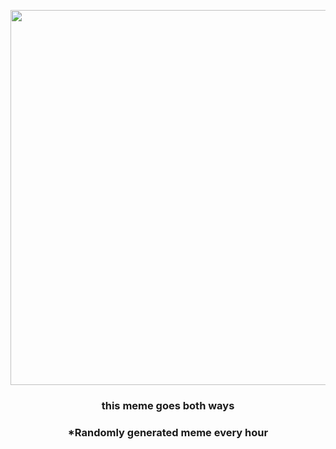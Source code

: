 <p align="center">
        <img src="https://i.redd.it/g6rziqn3l2u91.jpg" width="600" height="600">
        </p>
        <h3 align="center">this meme goes both ways</h3>
        <h3 align="center">*Randomly generated meme every hour</h3>
    